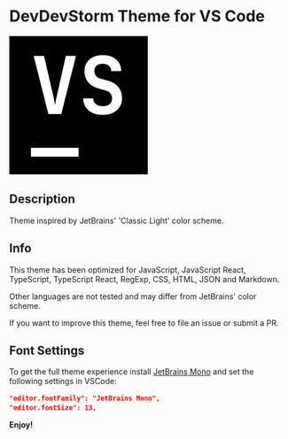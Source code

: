 # DevDevStorm Theme for VS Code

![DevDevStorm Theme Logo](images/icon.png "DevDevStorm Theme Logo")

## Description

Theme inspired by JetBrains' 'Classic Light' color scheme.

## Info

This theme has been optimized for JavaScript, JavaScript React, TypeScript, TypeScript React, RegExp, CSS, HTML, JSON and Markdown.

Other languages are not tested and may differ from JetBrains' color scheme.

If you want to improve this theme, feel free to file an issue or submit a PR.

## Font Settings

To get the full theme experience install [JetBrains Mono](https://jetbrains.com/mono) and set the following settings in VSCode:

```json
"editor.fontFamily": "JetBrains Mono",
"editor.fontSize": 13,
```

**Enjoy!**
